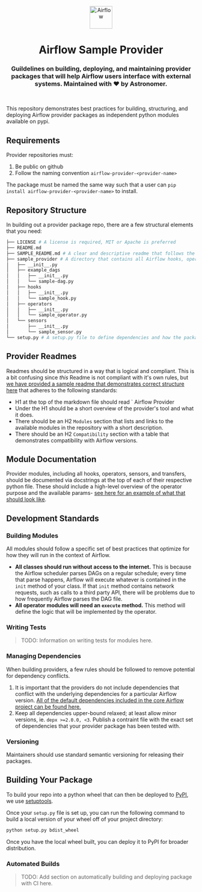 <p align="center">
  <a href="https://www.airflow.apache.org">
    <img alt="Airflow" src="https://cwiki.apache.org/confluence/download/attachments/145723561/airflow_transparent.png?api=v2" width="60" />
  </a>
</p>
<h1 align="center">
  Airflow Sample Provider
</h1>
  <h3 align="center">
  Guildelines on building, deploying, and maintaining provider packages that will help Airflow users interface with external systems. Maintained with ❤️ by Astronomer.
</h3>

<br/>

This repository demonstrates best practices for building, structuring, and deploying Airflow provider packages as independent python modules available on pypi.

## Requirements

Provider repositories must:

1. Be public on github 
2. Follow the naming convention `airflow-provider-<provider-name>`

The package must be named the same way such that a user can `pip install airflow-provider-<provider-name>` to install.

## Repository Structure

In building out a provider package repo, there are a few structural elements that you need:

```bash
├── LICENSE # A license is required, MIT or Apache is preferred
├── README.md
├── SAMPLE_README.md # A clear and descriptive readme that follows the standards defined below
├── sample_provider # A directory that contains all Airflow hooks, operators, sensors, transfers, and example DAGs.
│   ├── __init__.py
│   ├── example_dags
│   │   ├── __init__.py
│   │   └── sample-dag.py
│   ├── hooks
│   │   ├── __init__.py
│   │   └── sample_hook.py
│   ├── operators
│   │   ├── __init__.py
│   │   └── sample_operator.py
│   └── sensors
│       ├── __init__.py
│       └── sample_sensor.py
└── setup.py # A setup.py file to define dependencies and how the package is built and shipped
```

## Provider Readmes

Readmes should be structured in a way that is logical and compliant. This is a bit confusing since _this_ Readme is not compliant with it's own rules, but [we have provided a sample readme that demonstrates correct structure here](./SAMPLE_README.md) that adheres to the following standards:

- H1 at the top of the markdown file should read `<Provider Name> Airflow Provider
- Under the H1 should be a short overview of the provider's tool and what it does.
- There should be an H2 `Modules` section that lists and links to the available modules in the repository with a short description.
- There should be an H2 `Compatibility` section with a table that demonstrates compatibility with Airflow versions.

## Module Documentation

Provider modules, including all hooks, operators, sensors, and transfers, should be documented via docstrings at the top of each of their respective python file. These should include a high-level overview of the operator purpose and the available params- [see here for an example of what that should look like](https://github.com/astronomer/airflow-sample_provider/blob/main/modules/operators/sample_operator.py#L11).

## Development Standards

### Building Modules

All modules should follow a specific set of best practices that optimize for how they will run in the context of Airflow.
- **All classes should run without access to the internet.** This is because the Airflow scheduler parses DAGs on a regular schedule; every time that parse happens, Airflow will execute whatever is contained in the `init` method of your class. If that `init` method contains network requests, such as calls to a third party API, there will be problems due to how frequently Airflow parses the DAG file.
- **All operator modules will need an `execute` method.** This method will define the logic that will be implemented by the operator.

### Writing Tests

> TODO: Information on writing tests for modules here.

### Managing Dependencies

When building providers, a few rules should be followed to remove potential for dependency conflicts.

1. It is important that the providers do not include dependencies that conflict with the underlying dependencies for a particular Airflow version. [All of the default dependencies included in the core Airflow project can be found here.](https://github.com/apache/airflow/blob/master/setup.py#L705)
2. Keep all dependencies upper-bound relaxed; at least allow minor versions, ie. `depx >=2.0.0, <3`. Publish a contraint file with the exact set of dependencies that your provider package has been tested with.

### Versioning

Maintainers should use standard semantic versioning for releasing their packages.

## Building Your Package

To build your repo into a python wheel that can then be deployed to [PyPI](https://pypi.org), we use [setuptools](https://pypi.org/project/setuptools/).

Once your `setup.py` file is set up, you can run the following command to build a local version of your wheel off of your project directory:

```bash
python setup.py bdist_wheel
```

Once you have the local wheel built, you can deploy it to PyPI for broader distribution.

### Automated Builds

> TODO: Add section on automatically building and deploying package with CI here.
